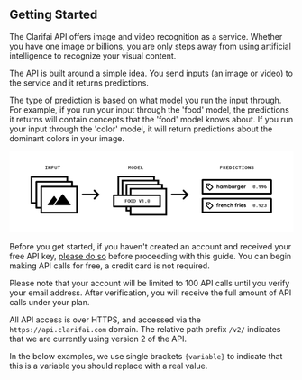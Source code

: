 ## Getting Started

The Clarifai API offers image and video recognition as a service. Whether you have one image or billions, you
are only steps away from using artificial intelligence to recognize your visual content.

The API is built around a simple idea. You send inputs (an image or video) to the service and it returns predictions.

The type of prediction is based on what model you run the input through. For example, if  you run your input
through the 'food' model, the predictions it returns will contain concepts that the 'food'
model knows about. If you run your input through the 'color' model, it will return predictions about the
dominant colors in your image.

![inputs outputs](/images/inputs-outputs.png)

Before you get started, if you haven't created an account and received your free API key,
<a href="/signup" target="_self">please do so</a> before proceeding with this guide. You can begin making API calls
for free, a credit card is not required.

Please note that your account will be limited to 100 API calls until you verify your email address.
After verification, you will receive the full amount of API calls under your plan.

All API access is over HTTPS, and accessed via the `https://api.clarifai.com` domain. The relative path prefix
`/v2/` indicates that we are currently using version 2 of the API.

In the below examples, we use single brackets `{variable}` to indicate that this is a variable you should
replace with a real value.
